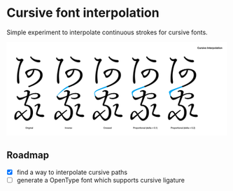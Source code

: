 # Cursive font interpolation

Simple experiment to interpolate continuous strokes for cursive fonts.

![Comparison graph](https://raw.githubusercontent.com/uetchy/cursive/master/assets/comparison2.png)

## Roadmap

- [x] find a way to interpolate cursive paths
- [ ] generate a OpenType font which supports cursive ligature
